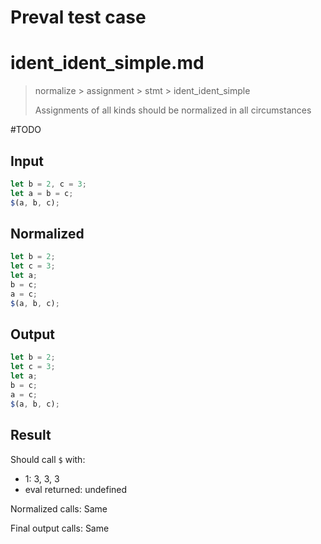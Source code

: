 # Preval test case

# ident_ident_simple.md

> normalize > assignment > stmt > ident_ident_simple
>
> Assignments of all kinds should be normalized in all circumstances

#TODO

## Input

`````js filename=intro
let b = 2, c = 3;
let a = b = c;
$(a, b, c);
`````

## Normalized

`````js filename=intro
let b = 2;
let c = 3;
let a;
b = c;
a = c;
$(a, b, c);
`````

## Output

`````js filename=intro
let b = 2;
let c = 3;
let a;
b = c;
a = c;
$(a, b, c);
`````

## Result

Should call `$` with:
 - 1: 3, 3, 3
 - eval returned: undefined

Normalized calls: Same

Final output calls: Same
